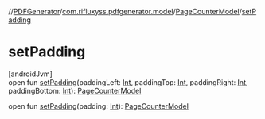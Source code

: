 //[PDFGenerator](../../../index.md)/[com.rifluxyss.pdfgenerator.model](../index.md)/[PageCounterModel](index.md)/[setPadding](set-padding.md)

# setPadding

[androidJvm]\
open fun [setPadding](set-padding.md)(paddingLeft: [Int](https://kotlinlang.org/api/latest/jvm/stdlib/kotlin/-int/index.html), paddingTop: [Int](https://kotlinlang.org/api/latest/jvm/stdlib/kotlin/-int/index.html), paddingRight: [Int](https://kotlinlang.org/api/latest/jvm/stdlib/kotlin/-int/index.html), paddingBottom: [Int](https://kotlinlang.org/api/latest/jvm/stdlib/kotlin/-int/index.html)): [PageCounterModel](index.md)

open fun [setPadding](set-padding.md)(padding: [Int](https://kotlinlang.org/api/latest/jvm/stdlib/kotlin/-int/index.html)): [PageCounterModel](index.md)
